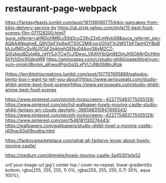 # restaurant-page-webpack
https://fantasyfeasts.tumblr.com/post/161136080775/kikis-pancakes-from-kikis-delivery-service-by
https://uk.style.yahoo.com/style/15-best-food-scenes-film-071128200.html?guce_referrer=aHR0cHM6Ly93d3cuZ29vZ2xlLmNvbS8&guce_referrer_sig=AQAAANpalyeE_Q9VSpFXp6wXT93C2MjEyorzO0sY1n3W0TbP7anHOYiBsBkhJufMGyQvI6lJfCbF2qikbghGENu04AovG6vM2CZ-QjXzbpoBZoIq6b_nHY5Jr7CwTcJ1Deyo_V6XhYtbQm8EDmJH5OARriDcHlIm5tjYrhDor9SdpgWR
https://aminoapps.com/c/studio-ghibli/page/blog/yum-yum-onigiri/Bxmm_aKiwudPgnGq3LxPVL1JNbXbWoJKpk

[https://terribletriocreations.tumblr.com/post/107707695889/satsukis-bento-box-i-want-to-tell-you-about](https://www.seriouseats.com/studio-ghibli-anime-best-food-scenes)https://www.seriouseats.com/studio-ghibli-anime-best-food-scenes

https://www.pinterest.com/pin/pih-lockscreens--422775483775055129/
https://www.pinterest.com/pin/hd-wallpaper-howls-moving-castle-studio-ghibli-fantasy-art-clouds-daylight--396598310947695543/
https://www.pinterest.com/pin/pih-lockscreens--422775483775055129/
https://www.pinterest.com/pin/1548181130274443/
https://wallpapers.com/wallpapers/studio-ghibli-howl-s-moving-castle-j40hqc63s09xvdtw.html

https://fanboysmarketplace.com/what-all-fanboys-know-about-howls-moving-castle/

https://medium.com/@mykle/howls-moving-castle-3a45301a1e52

url('your-image-url.jpg') center top / cover no-repeat,
              linear-gradient(to bottom, rgba(255, 255, 255, 1) 0%, rgba(255, 255, 255, 0.7) 30%, aqua 100%);
